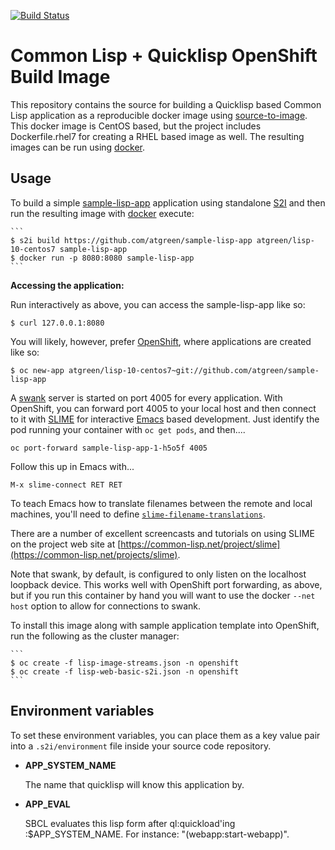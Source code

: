 [![Build Status](https://travis-ci.org/atgreen/s2i-lisp.svg?branch=master)](https://travis-ci.org/atgreen/s2i-lisp)

Common Lisp + Quicklisp OpenShift Build Image
==============================================

This repository contains the source for building a Quicklisp based Common Lisp application as a reproducible docker image using [source-to-image](https://github.com/openshift/source-to-image). This docker image is CentOS based, but the project includes Dockerfile.rhel7 for creating a RHEL based image as well.  The resulting images can be run using [docker](http://docker.io).


Usage
---------------------
To build a simple [sample-lisp-app](https://github.com/atgreen/sample-lisp-app) application using standalone [S2I](https://github.com/openshift/source-to-image) and then run the resulting image with [docker](http://docker.io) execute:

    ```
    $ s2i build https://github.com/atgreen/sample-lisp-app atgreen/lisp-10-centos7 sample-lisp-app
    $ docker run -p 8080:8080 sample-lisp-app
    ```

**Accessing the application:**

Run interactively as above, you can access the sample-lisp-app like so:
```
$ curl 127.0.0.1:8080
```

You will likely, however, prefer [OpenShift](https://www.openshift.com), where applications are created like so:
```
$ oc new-app atgreen/lisp-10-centos7~git://github.com/atgreen/sample-lisp-app
```

A [swank](https://common-lisp.net/project/slime/) server is started on port 4005 for every application.  With OpenShift, you can forward port 4005 to your local host and then connect to it with [SLIME](https://common-lisp.net/project/slime/) for interactive [Emacs](https://www.gnu.org/software/emacs/) based development.  Just identify the pod running your container with `oc get pods`, and then....
```
oc port-forward sample-lisp-app-1-h5o5f 4005
```

Follow this up in Emacs with...

```M-x slime-connect RET RET```

To teach Emacs how to translate filenames between the remote and local machines, you'll need to define [```slime-filename-translations```](https://common-lisp.net/project/slime/doc/html/Setting-up-pathname-translations.html#Setting-up-pathname-translations).   

There are a number of excellent screencasts and tutorials on using SLIME on the project web site at [https://common-lisp.net/project/slime](https://common-lisp.net/projects/slime).

Note that swank, by default, is configured to only listen on the
localhost loopback device.  This works well with OpenShift port
forwarding, as above, but if you run this container by hand you will
want to use the docker `--net host` option to allow for connections to
swank.

To install this image along with sample application template into OpenShift, run the following as the cluster manager:

    ```
    $ oc create -f lisp-image-streams.json -n openshift
    $ oc create -f lisp-web-basic-s2i.json -n openshift
    ```

Environment variables
---------------------

To set these environment variables, you can place them as a key value pair into a `.s2i/environment`
file inside your source code repository.

* **APP_SYSTEM_NAME**

    The name that quicklisp will know this application by.

* **APP_EVAL**

    SBCL evaluates this lisp form after ql:quickload'ing
    :$APP_SYSTEM_NAME.  For instance: "(webapp:start-webapp)".



